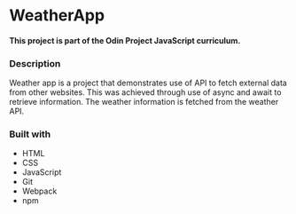 # WeatherApp
#### This project is part of the Odin Project JavaScript curriculum. <br/>
### Description 

Weather app is a project that demonstrates use of API to fetch external data from other websites. This was achieved through use of async and await to retrieve information. The weather information is fetched from the weather API.

### Built with
- HTML
- CSS
- JavaScript
- Git
- Webpack
- npm
